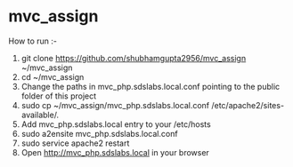 # mvc_assign

How to run :-

1. git clone https://github.com/shubhamgupta2956/mvc_assign ~/mvc_assign
2. cd ~/mvc_assign
3. Change the paths in mvc_php.sdslabs.local.conf pointing to the public folder of this project
4. sudo cp ~/mvc_assign/mvc_php.sdslabs.local.conf /etc/apache2/sites-available/.
5. Add mvc_php.sdslabs.local entry to your /etc/hosts
6. sudo a2ensite mvc_php.sdslabs.local.conf
7. sudo service apache2 restart
8. Open http://mvc_php.sdslabs.local in your browser
